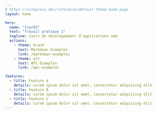 ```yaml
---
# https://vitepress.dev/reference/default-theme-home-page
layout: home

hero:
  name: "trpr02"
  text: "Travail pratique 2"
  tagline: Cours de développement d'applications web
  actions:
    - theme: brand
      text: Markdown Examples
      link: /markdown-examples
    - theme: alt
      text: API Examples
      link: /api-examples

features:
  - title: Feature A
    details: Lorem ipsum dolor sit amet, consectetur adipiscing elit
  - title: Feature B
    details: Lorem ipsum dolor sit amet, consectetur adipiscing elit
  - title: Feature C
    details: Lorem ipsum dolor sit amet, consectetur adipiscing elit
---
```

